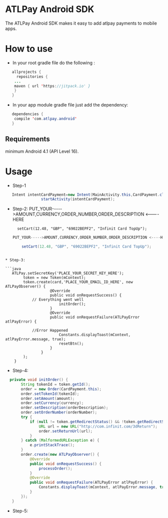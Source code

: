 # ATLPay Android SDK

The ATLPay Android SDK makes it easy to add atlpay payments to mobile apps.

# How to use
* In your root gradle file do the following :
```java
   allprojects {
     repositories {
	...
	maven { url 'https://jitpack.io' }
	}
   }
```
* In your app module gradle file just add the dependency:
```java
   dependencies {
    compile 'com.atlpay.android'
   }
```
## Requirements
 minimum Android 4.1 (API Level 16).
# Usage
* Step-1
```java
   Intent intentCardPayment=new Intent(MainActivity.this,CardPayment.class);
                startActivity(intentCardPayment);
```
* Step-2:
 PUT_YOUR----->AMOUNT,CURRENCY,ORDER_NUMBER,ORDER_DESCRIPTION <----HERE
 
        setCart(12.48, "GBP", "69022BEPF2", "Infinit Card TopUp");
	
	```java
   PUT_YOUR----->AMOUNT,CURRENCY,ORDER_NUMBER,ORDER_DESCRIPTION <----HERE
 
        setCart(12.48, "GBP", "69022BEPF2", "Infinit Card TopUp");
	
```
	
* Step-3:

```java
   ATLPay.setSecretKey('PLACE_YOUR_SECRET_KEY_HERE');
        token = new Token(mContext);
        token.create(card,'PLACE_YOUR_EMAIL_ID_HERE', new ATLPayObserver() {
                    @Override
                    public void onRequestSuccess() {
		    // Everything went well     
                        initOrder();
                    }
                    @Override
                    public void onRequestFailure(ATLPayError atlPayError) {
                      
			//Error Happened
                        Constants.displayToast(mContext, atlPayError.message, true);
                        resetBtn();
                    }
                }
        );	
    }
```

* Step-4:

 ```java
   private void initOrder() {
        String tokenId = token.getId();
        order = new Order(CardPayment.this);
        order.setTokenId(tokenId);
        order.setAmount(amount);
        order.setCurrency(currency);
        order.setDescription(orderDescription);
        order.setOrderNumber(orderNumber);
        try {
            if (null != token.getRedirectStatus() && !token.getRedirectStatus().equals("NOT_AVAILABLE")) {
                URL url = new URL("http://com.infinit.com/3dReturn");
                order.setReturnUrl(url);
            }
        } catch (MalformedURLException e) {
            e.printStackTrace();
        }
        order.create(new ATLPayObserver() {
            @Override
            public void onRequestSuccess() {
                processOrder();
            }
            @Override
            public void onRequestFailure(ATLPayError atlPayError) {
                Constants.displayToast(mContext, atlPayError.message, true);
            }
        });
    }
```

 * Step-5:


